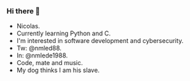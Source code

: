 ### Hi there 👋

- Nicolas. 
- Currently learning Python and C.
- I'm interested in software development and cybersecurity. 
- Tw: @nmled88.
- In: @nmlede1988.
- Code, mate and music.
- My dog thinks I am his slave. 
<!--
**nmlede/nmlede** is a ✨ _special_ ✨ repository because its `README.md` (this file) appears on your GitHub profile.

Here are some ideas to get you started:

- 🔭 I’m currently working on ...
- 🌱 I’m currently learning 
- 👯 I’m looking to collaborate on ...
- 🤔 I’m looking for help with ...
- 💬 Ask me about ...
- 📫 How to reach me: ...
- 😄 Pronouns: ...
- ⚡ Fun fact: ...
-->
